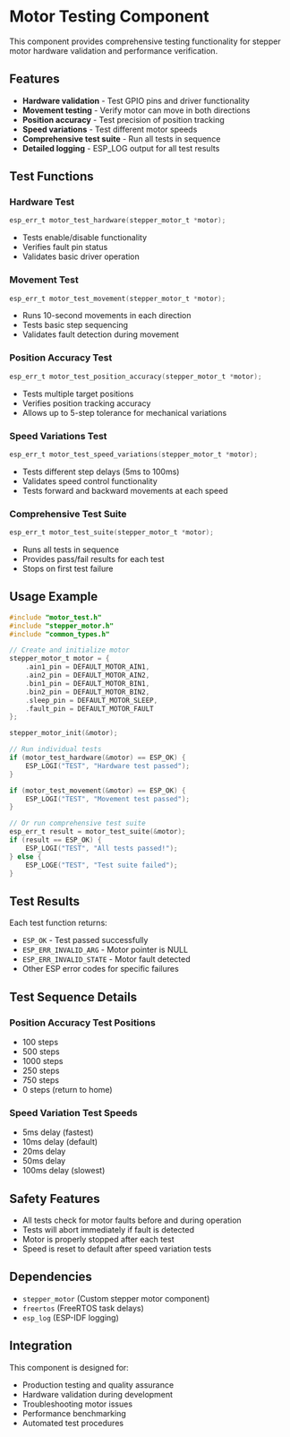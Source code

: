 # Motor Testing Component

This component provides comprehensive testing functionality for stepper motor hardware validation and performance verification.

## Features

- **Hardware validation** - Test GPIO pins and driver functionality
- **Movement testing** - Verify motor can move in both directions
- **Position accuracy** - Test precision of position tracking
- **Speed variations** - Test different motor speeds
- **Comprehensive test suite** - Run all tests in sequence
- **Detailed logging** - ESP_LOG output for all test results

## Test Functions

### Hardware Test
```c
esp_err_t motor_test_hardware(stepper_motor_t *motor);
```
- Tests enable/disable functionality
- Verifies fault pin status
- Validates basic driver operation

### Movement Test  
```c
esp_err_t motor_test_movement(stepper_motor_t *motor);
```
- Runs 10-second movements in each direction
- Tests basic step sequencing
- Validates fault detection during movement

### Position Accuracy Test
```c
esp_err_t motor_test_position_accuracy(stepper_motor_t *motor);
```
- Tests multiple target positions
- Verifies position tracking accuracy
- Allows up to 5-step tolerance for mechanical variations

### Speed Variations Test
```c
esp_err_t motor_test_speed_variations(stepper_motor_t *motor);
```
- Tests different step delays (5ms to 100ms)
- Validates speed control functionality
- Tests forward and backward movements at each speed

### Comprehensive Test Suite
```c
esp_err_t motor_test_suite(stepper_motor_t *motor);
```
- Runs all tests in sequence
- Provides pass/fail results for each test
- Stops on first test failure

## Usage Example

```c
#include "motor_test.h"
#include "stepper_motor.h"
#include "common_types.h"

// Create and initialize motor
stepper_motor_t motor = {
    .ain1_pin = DEFAULT_MOTOR_AIN1,
    .ain2_pin = DEFAULT_MOTOR_AIN2,
    .bin1_pin = DEFAULT_MOTOR_BIN1,
    .bin2_pin = DEFAULT_MOTOR_BIN2,
    .sleep_pin = DEFAULT_MOTOR_SLEEP,
    .fault_pin = DEFAULT_MOTOR_FAULT
};

stepper_motor_init(&motor);

// Run individual tests
if (motor_test_hardware(&motor) == ESP_OK) {
    ESP_LOGI("TEST", "Hardware test passed");
}

if (motor_test_movement(&motor) == ESP_OK) {
    ESP_LOGI("TEST", "Movement test passed");  
}

// Or run comprehensive test suite
esp_err_t result = motor_test_suite(&motor);
if (result == ESP_OK) {
    ESP_LOGI("TEST", "All tests passed!");
} else {
    ESP_LOGE("TEST", "Test suite failed");
}
```

## Test Results

Each test function returns:
- `ESP_OK` - Test passed successfully
- `ESP_ERR_INVALID_ARG` - Motor pointer is NULL
- `ESP_ERR_INVALID_STATE` - Motor fault detected
- Other ESP error codes for specific failures

## Test Sequence Details

### Position Accuracy Test Positions
- 100 steps
- 500 steps  
- 1000 steps
- 250 steps
- 750 steps
- 0 steps (return to home)

### Speed Variation Test Speeds
- 5ms delay (fastest)
- 10ms delay (default)
- 20ms delay
- 50ms delay
- 100ms delay (slowest)

## Safety Features

- All tests check for motor faults before and during operation
- Tests will abort immediately if fault is detected
- Motor is properly stopped after each test
- Speed is reset to default after speed variation tests

## Dependencies

- `stepper_motor` (Custom stepper motor component)
- `freertos` (FreeRTOS task delays)
- `esp_log` (ESP-IDF logging)

## Integration

This component is designed for:
- Production testing and quality assurance
- Hardware validation during development
- Troubleshooting motor issues
- Performance benchmarking
- Automated test procedures 